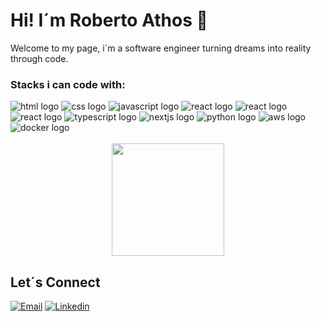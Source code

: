 <div>
  
# Hi! I´m Roberto Athos 👋
  
Welcome to my page, i´m a software engineer turning dreams into reality through code.
  
### Stacks i can code with:
  
  <img alt="html logo" src="https://img.shields.io/badge/HTML5-E34F26?style=for-the-badge&logo=html5&logoColor=white" />
  <img alt="css logo" src="https://img.shields.io/badge/CSS3-1572B6?style=for-the-badge&logo=css3&logoColor=white" />
  <img alt="javascript logo" src="https://img.shields.io/badge/JavaScript-F7DF1E?style=for-the-badge&logo=javascript&logoColor=black" />
  <img alt="react logo" src="https://img.shields.io/badge/React-20232A?style=for-the-badge&logo=react&logoColor=61DAFB" />
  <img alt="react logo" src="https://img.shields.io/badge/node.js-6DA55F?style=for-the-badge&logo=node.js&logoColor=white" />
  <img alt="react logo" src="https://img.shields.io/badge/MongoDB-%234ea94b.svg?style=for-the-badge&logo=mongodb&logoColor=white" />
  <img alt='typescript logo' src='https://img.shields.io/badge/typescript-%23007ACC.svg?style=for-the-badge&logo=typescript&logoColor=white'/>
  <img alt='nextjs logo' src='https://img.shields.io/badge/Next-black?style=for-the-badge&logo=next.js&logoColor=white'/>
  <img alt='python logo' src='https://img.shields.io/badge/python-3670A0?style=for-the-badge&logo=python&logoColor=ffdd54'/>
  <img alt='aws logo' src='https://img.shields.io/badge/AWS-%23FF9900.svg?style=for-the-badge&logo=amazon-aws&logoColor=white' />
  <img alt='docker logo' src='https://img.shields.io/badge/docker-%230db7ed.svg?style=for-the-badge&logo=docker&logoColor=white'/>

 <div/>

<div style="display: inline_block " align="center"> <br>
  
  <div>
  <img height="180em" src="https://github-readme-stats.vercel.app/api/top-langs/?username=RobertoAthos&layout=compact&langs_count=7&theme=dark"/>
</div>
  
  
  
 
 </div>

 


## Let´s Connect
[![Email](https://img.shields.io/badge/WhatsApp-25D366?style=for-the-badge&logo=whatsapp&logoColor=white)](https://wa.me/5573999335493)
[![Linkedin](https://img.shields.io/badge/LinkedIn-0077B5?style=for-the-badge&logo=linkedin&logoColor=white)](https://www.linkedin.com/in/robertoathos/)

